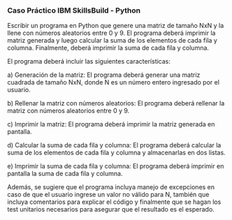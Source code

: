 ### Caso Práctico IBM SkillsBuild - Python


Escribir un programa en Python que genere una matriz de tamaño NxN y la llene con números aleatorios entre 0 y 9. El programa deberá imprimir la matriz generada y luego calcular la suma de los elementos de cada fila y columna. Finalmente, deberá imprimir la suma de cada fila y columna.

El programa deberá incluir las siguientes características:

a) Generación de la matriz: El programa deberá generar una matriz cuadrada de tamaño NxN, donde N es un número entero ingresado por el usuario.

b) Rellenar la matriz con números aleatorios: El programa deberá rellenar la matriz con números aleatorios entre 0 y 9.

c) Imprimir la matriz: El programa deberá imprimir la matriz generada en pantalla.

d) Calcular la suma de cada fila y columna: El programa deberá calcular la suma de los elementos de cada fila y columna y almacenarlas en dos listas.

e) Imprimir la suma de cada fila y columna: El programa deberá imprimir en pantalla la suma de cada fila y columna.

Además, se sugiere que el programa incluya manejo de excepciones en caso de que el usuario ingrese un valor no válido para N, también que incluya comentarios para explicar el código y finalmente que se hagan los test unitarios necesarios para asegurar que el resultado es el esperado.
